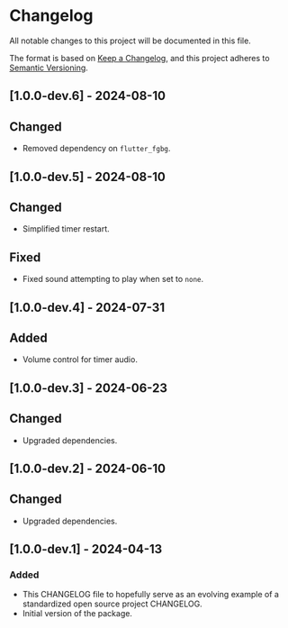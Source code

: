 # Changelog

All notable changes to this project will be documented in this file.

The format is based on [Keep a Changelog](https://keepachangelog.com/en/1.1.0/),
and this project adheres to [Semantic Versioning](https://semver.org/spec/v2.0.0.html).

## [1.0.0-dev.6] - 2024-08-10

## Changed

- Removed dependency on `flutter_fgbg`.

## [1.0.0-dev.5] - 2024-08-10

## Changed

- Simplified timer restart.

## Fixed

- Fixed sound attempting to play when set to `none`.

## [1.0.0-dev.4] - 2024-07-31

## Added

- Volume control for timer audio.

## [1.0.0-dev.3] - 2024-06-23

## Changed

- Upgraded dependencies.

## [1.0.0-dev.2] - 2024-06-10

## Changed

- Upgraded dependencies.

## [1.0.0-dev.1] - 2024-04-13

### Added

- This CHANGELOG file to hopefully serve as an evolving example of a
  standardized open source project CHANGELOG.
- Initial version of the package.